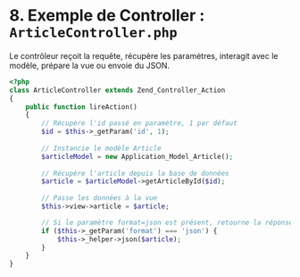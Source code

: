 # 8. Exemple de Controller : `ArticleController.php`

Le contrôleur reçoit la requête, récupère les paramètres, interagit avec le modèle, prépare la vue ou envoie du JSON.

```php
<?php
class ArticleController extends Zend_Controller_Action
{
    public function lireAction()
    {
        // Récupère l'id passé en paramètre, 1 par défaut
        $id = $this->_getParam('id', 1);
        
        // Instancie le modèle Article
        $articleModel = new Application_Model_Article();
        
        // Récupère l'article depuis la base de données
        $article = $articleModel->getArticleById($id);
        
        // Passe les données à la vue
        $this->view->article = $article;

        // Si le paramètre format=json est présent, retourne la réponse en JSON
        if ($this->_getParam('format') === 'json') {
            $this->_helper->json($article);
        }
    }
}
